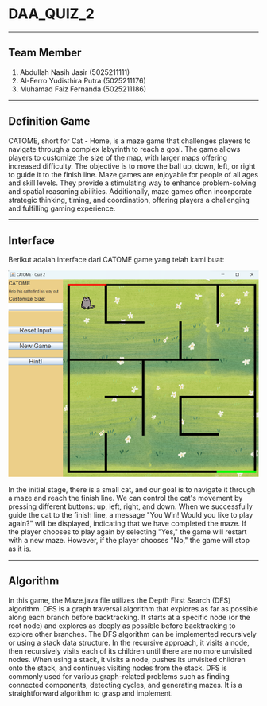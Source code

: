 # DAA_QUIZ_2
---
## Team Member
1. Abdullah Nasih Jasir        (5025211111)
2. Al-Ferro Yudisthira Putra   (5025211176)
3. Muhamad Faiz Fernanda       (5025211186)

---
## Definition Game
CATOME, short for Cat - Home, is a maze game that challenges players to navigate through a complex labyrinth to reach a goal. The game allows players to customize the size of the map, with larger maps offering increased difficulty. The objective is to move the ball up, down, left, or right to guide it to the finish line. Maze games are enjoyable for people of all ages and skill levels. They provide a stimulating way to enhance problem-solving and spatial reasoning abilities. Additionally, maze games often incorporate strategic thinking, timing, and coordination, offering players a challenging and fulfilling gaming experience.

---
## Interface
Berikut adalah interface dari CATOME game yang telah kami buat:

![Foto1](./foto1.png)

In the initial stage, there is a small cat, and our goal is to navigate it through a maze and reach the finish line. We can control the cat's movement by pressing different buttons: up, left, right, and down. When we successfully guide the cat to the finish line, a message "You Win! Would you like to play again?" will be displayed, indicating that we have completed the maze. If the player chooses to play again by selecting "Yes," the game will restart with a new maze. However, if the player chooses "No," the game will stop as it is.

---
## Algorithm
In this game, the Maze.java file utilizes the Depth First Search (DFS) algorithm. DFS is a graph traversal algorithm that explores as far as possible along each branch before backtracking. It starts at a specific node (or the root node) and explores as deeply as possible before backtracking to explore other branches. The DFS algorithm can be implemented recursively or using a stack data structure. In the recursive approach, it visits a node, then recursively visits each of its children until there are no more unvisited nodes. When using a stack, it visits a node, pushes its unvisited children onto the stack, and continues visiting nodes from the stack. DFS is commonly used for various graph-related problems such as finding connected components, detecting cycles, and generating mazes. It is a straightforward algorithm to grasp and implement.
